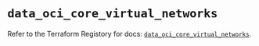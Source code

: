 # `data_oci_core_virtual_networks`

Refer to the Terraform Registory for docs: [`data_oci_core_virtual_networks`](https://registry.terraform.io/providers/oracle/oci/6.18.0/docs/data-sources/core_virtual_networks).
